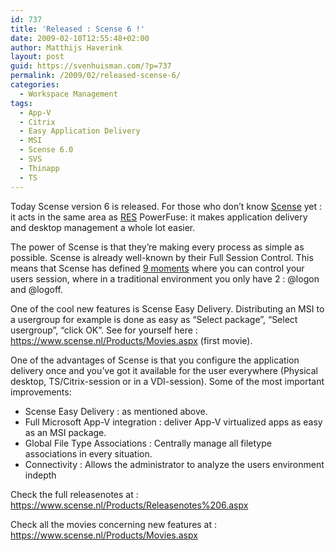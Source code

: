 ```yaml
---
id: 737
title: 'Released : Scense 6 !'
date: 2009-02-10T12:55:48+02:00
author: Matthijs Haverink
layout: post
guid: https://svenhuisman.com/?p=737
permalink: /2009/02/released-scense-6/
categories:
  - Workspace Management
tags:
  - App-V
  - Citrix
  - Easy Application Delivery
  - MSI
  - Scense 6.0
  - SVS
  - Thinapp
  - TS
---
```

Today Scense version 6 is released. For those who don&#8217;t know <a href="https://www.scense.nl" target="_blank">Scense</a> yet : it acts in the same area as <a href="https://www.ressoftware.com/" target="_blank">RES</a> PowerFuse: it makes application delivery and desktop management a whole lot easier.

The power of Scense is that they&#8217;re making every process as simple as possible. Scense is already well-known by their Full Session Control. This means that Scense has defined <a href="https://www.scense.nl/Products/Session%20events.aspx" target="_blank">9 moments</a> where you can control your users session, where in a traditional environment you only have 2 : @logon and @logoff.

One of the cool new features is Scense Easy Delivery. Distributing an MSI to a usergroup for example is done as easy as &#8220;Select package&#8221;, &#8220;Select usergroup&#8221;, &#8220;click OK&#8221;. See for yourself here : <a href="https://www.scense.nl/Products/Movies.aspx" target="_blank">https://www.scense.nl/Products/Movies.aspx</a> (first movie).

<!--more-->

One of the advantages of Scense is that you configure the application delivery once and you&#8217;ve got it available for the user everywhere (Physical desktop, TS/Citrix-session or in a VDI-session). Some of the most important improvements:

  * Scense Easy Delivery : as mentioned above.
  * Full Microsoft App-V integration : deliver App-V virtualized apps as easy as an MSI package.
  * Global File Type Associations : Centrally manage all filetype associations in every situation.
  * Connectivity : Allows the administrator to analyze the users environment indepth

Check the full releasenotes at : <a href="https://www.scense.nl/Products/Releasenotes%206.aspx" target="_blank">https://www.scense.nl/Products/Releasenotes%206.aspx</a>

Check all the movies concerning new features at : <a href="https://www.scense.nl/Products/Movies.aspx" target="_blank">https://www.scense.nl/Products/Movies.aspx</a>
